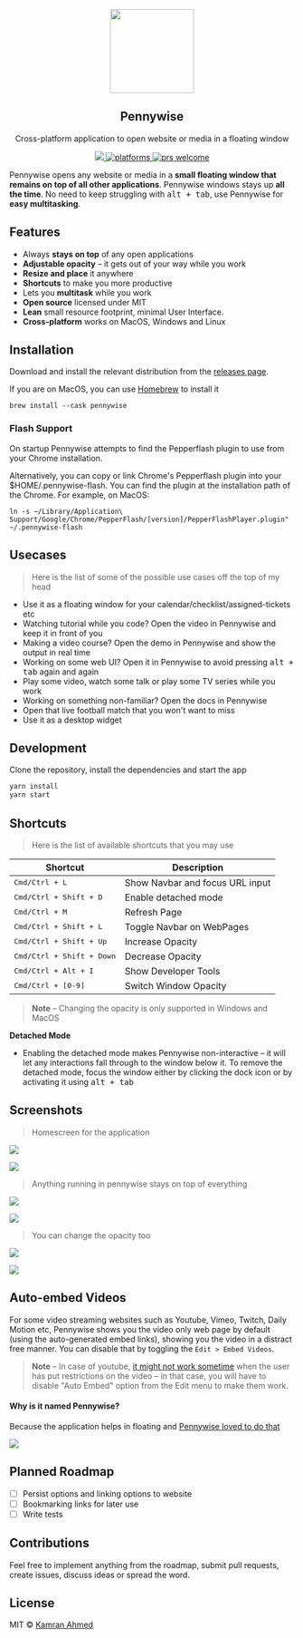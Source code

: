 <p align="center">
  <img src="https://i.imgur.com/bKsns66.png" height="148">
  <h2 align="center">Pennywise</h2>
  <p align="center">Cross-platform application to open website or media in a floating window<p>
  <p align="center">
    <a href="https://github.com/kamranahmedse/pennywise/blob/master/license">
      <img src="https://img.shields.io/badge/License-MIT-yellow.svg" />
    </a>
    <a href="https://github.com/kamranahmedse/pennywise/releases">
    	<img src="https://img.shields.io/badge/platform-macOS%20%7C%20Windows%20%7C%20Linux-blue.svg" alt="platforms" />
    </a>
    <a href="https://github.com/kamranahmedse/pennywise/releases">
	    <img src="https://img.shields.io/github/downloads/kamranahmedse/pennywise/total.svg" alt="prs welcome">
    </a>
  </p>
</p>

Pennywise opens any website or media in a **small floating window that remains on top of all other applications**. Pennywise windows stays up **all the time**. No need to keep struggling with <kbd>alt + tab</kbd>, use Pennywise for **easy multitasking**.

## Features
* Always **stays on top** of any open applications
* **Adjustable opacity** – it gets out of your way while you work
* **Resize and place** it anywhere
* **Shortcuts** to make you more productive
* Lets you **multitask** while you work
* **Open source** licensed under MIT
* **Lean** small resource footprint, minimal User Interface.
* **Cross-platform** works on MacOS, Windows and Linux

## Installation

Download and install the relevant distribution from the [releases page](http://github.com/kamranahmedse/pennywise/releases).

If you are on MacOS, you can use [Homebrew](https://brew.sh/) to install it

```
brew install --cask pennywise
```

### Flash Support

On startup Pennywise attempts to find the Pepperflash plugin to use from your Chrome installation.

Alternatively, you can copy or link Chrome's Pepperflash plugin into your $HOME/.pennywise-flash. You can find the plugin at the installation path of the Chrome. For example, on MacOS:

```
ln -s ~/Library/Application\ Support/Google/Chrome/PepperFlash/[version]/PepperFlashPlayer.plugin" ~/.pennywise-flash
```

## Usecases

> Here is the list of some of the possible use cases off the top of my head

* Use it as a floating window for your calendar/checklist/assigned-tickets etc
* Watching tutorial while you code? Open the video in Pennywise and keep it in front of you
* Making a video course? Open the demo in Pennywise and show the output in real time
* Working on some web UI? Open it in Pennywise to avoid pressing <kbd>alt + tab</kbd> again and again
* Play some video, watch some talk or play some TV series while you work
* Working on something non-familiar? Open the docs in Pennywise
* Open that live football match that you won't want to miss
* Use it as a desktop widget

## Development

Clone the repository, install the dependencies and start the app

```bash
yarn install
yarn start
```

## Shortcuts

> Here is the list of available shortcuts that you may use

| **Shortcut**                       | **Description**                  |
|------------------------------------|----------------------------------|
| <kbd>Cmd/Ctrl + L</kbd>            | Show Navbar and focus URL input  |
| <kbd>Cmd/Ctrl + Shift + D</kbd>    | Enable detached mode             |
| <kbd>Cmd/Ctrl + M</kbd>            | Refresh Page                     |
| <kbd>Cmd/Ctrl + Shift + L</kbd>    | Toggle Navbar on WebPages        |
| <kbd>Cmd/Ctrl + Shift + Up</kbd>   | Increase Opacity                 |
| <kbd>Cmd/Ctrl + Shift + Down</kbd> | Decrease Opacity                 |
| <kbd>Cmd/Ctrl + Alt + I</kbd>      | Show Developer Tools             |
| <kbd>Cmd/Ctrl + [0-9]</kbd>        | Switch Window Opacity            |

> **Note** – Changing the opacity is only supported in Windows and MacOS

**Detached Mode** 
* Enabling the detached mode makes Pennywise non-interactive – it will let any interactions fall through to the window below it. To remove the detached mode, focus the window either by clicking the dock icon or by activating it using <kbd>alt + tab</kbd>

## Screenshots

> Homescreen for the application

![](https://i.imgur.com/u7fAT99.png)

![](https://i.imgur.com/CeLYoux.png?1)

> Anything running in pennywise stays on top of everything

![](https://i.imgur.com/BbqZmcK.png)

![](https://i.imgur.com/8VDKGYX.png)

> You can change the opacity too

![](https://i.imgur.com/Xa7inTY.png)

![](https://i.imgur.com/9D3gZwn.png)

## Auto-embed Videos
For some video streaming websites such as Youtube, Vimeo, Twitch, Daily Motion etc, Pennywise shows you the video only web page by default (using the auto-generated embed links), showing you the video in a distract free manner. You can disable that by toggling the `Edit > Embed Videos`.

> **Note** – In case of youtube, [it might not work sometime](https://github.com/kamranahmedse/pennywise/issues/62) when the user has put restrictions on the video – in that case, you will have to disable "Auto Embed" option from the Edit menu to make them work. 

#### Why is it named Pennywise?

Because the application helps in floating and [Pennywise loved to do that](http://www.youtube.com/watch?v=WzjWMLv_ZJI&t=3m15s)

![](https://i.imgur.com/bN2ixL7.gif)

## Planned Roadmap

* [ ] Persist options and linking options to website
* [ ] Bookmarking links for later use
* [ ] Write tests

## Contributions
Feel free to implement anything from the roadmap, submit pull requests, create issues, discuss ideas or spread the word.

## License
MIT &copy; [Kamran Ahmed](https://twitter.com/kamranahmedse)
